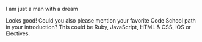 I am just a man with a dream

Looks good! Could you also please mention your favorite Code School path in your introduction? This could be Ruby, JavaScript, HTML & CSS, iOS or Electives.
